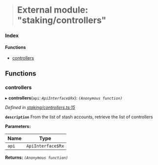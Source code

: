 > # External module: "staking/controllers"

### Index

#### Functions

* [controllers](_staking_controllers_.md#controllers)

## Functions

###  controllers

▸ **controllers**(`api`: *`ApiInterface$Rx`*): *`(Anonymous function)`*

*Defined in [staking/controllers.ts:15](https://github.com/polkadot-js/api/blob/917168a/packages/api-derive/src/staking/controllers.ts#L15)*

**`description`** From the list of stash accounts, retrieve the list of controllers

**Parameters:**

Name | Type |
------ | ------ |
`api` | `ApiInterface$Rx` |

**Returns:** *`(Anonymous function)`*